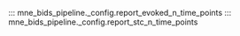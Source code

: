 
::: mne_bids_pipeline._config.report_evoked_n_time_points
::: mne_bids_pipeline._config.report_stc_n_time_points
